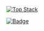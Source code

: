[![Top Stack](https://widget.realdeveloper.pro/api/top?stack=JavaScript,Java,jQuery)](https://github.com/SJIN-PARK)

[![Badge](https://widget.realdeveloper.pro/api/badge?title=Languages_Framework_DB&badges=Java,JavaScript,.Net,Csharp,jQuery,Spring)](https://github.com/SJIN-PARK)


<!--
**SJIN-PARK/SJIN-PARK** is a ✨ _special_ ✨ repository because its `README.md` (this file) appears on your GitHub profile.

Here are some ideas to get you started:

- 🔭 I’m currently working on ...
- 🌱 I’m currently learning ...
- 👯 I’m looking to collaborate on ...
- 🤔 I’m looking for help with ...
- 💬 Ask me about ...
- 📫 How to reach me: ...
- 😄 Pronouns: ...
- ⚡ Fun fact: ...
-->
